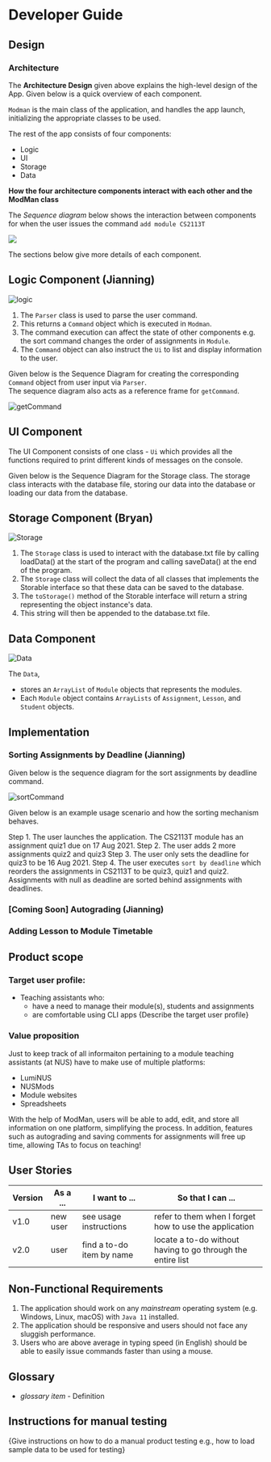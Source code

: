 # Developer Guide

## Design

### Architecture

The **Architecture Design** given above explains the high-level design of the App.
Given below is a quick overview of each component. </br>

`Modman` is the main class of the application, and handles the app launch,
initializing the appropriate classes to be used. </br>

The rest of the app consists of four components:

* Logic
* UI
* Storage
* Data

**How the four architecture components interact with each other and the ModMan class**

The *Sequence diagram* below shows the interaction between components for when the user issues the command `add module CS2113T`

![](uml/ArchitectureSequenceDiagram.png)

The sections below give more details of each component.


## Logic Component (Jianning)

![logic](uml/ParserAndCommand.png)

1. The `Parser` class is used to parse the user command.
2. This returns a `Command` object which is executed in `Modman`.
3. The command execution can affect the state of other components e.g. the sort command changes the order of assignments in `Module`.
4. The `Command` object can also instruct the `Ui` to list and display information to the user.

Given below is the Sequence Diagram for creating the corresponding `Command` object from user input via `Parser`. </br>
The sequence diagram also acts as a reference frame for `getCommand`.

![getCommand](uml/getCommand.png)

## UI Component

The UI Component consists of one class - `Ui` which provides all the functions 
required to print different kinds of messages on the console.

Given below is the Sequence Diagram for the Storage class. The storage class interacts with the database file, storing our data into the database or loading our data from the database. </br>
## Storage Component (Bryan)
![Storage](uml/StorageClassDiagram.png)

1. The `Storage` class is used to interact with the database.txt file by calling loadData() at the start of the program and calling saveData() at the end of the program.
2. The `Storage` class will collect the data of all classes that implements the Storable interface so that these data can be saved to the database.
3. The `toStorage()` method of the Storable interface will return a string representing the object instance's data. 
4. This string will then be appended to the database.txt file.

## Data Component

![Data](uml/Data.png)

The `Data`,
* stores an `ArrayList` of `Module` objects that represents the modules.
* Each `Module` object contains `ArrayLists` of `Assignment`, `Lesson`, and `Student` objects.

## Implementation


### Sorting Assignments by Deadline (Jianning)

Given below is the sequence diagram for the sort assignments by deadline command.

![sortCommand](uml/SortAssignmentByDeadlineCommand.png)

Given below is an example usage scenario and how the sorting mechanism behaves.

Step 1. The user launches the application. The CS2113T module has an assignment quiz1 due on 17 Aug 2021.
Step 2. The user adds 2 more assignments quiz2 and quiz3
Step 3. The user only sets the deadline for quiz3 to be 16 Aug 2021.
Step 4. The user executes `sort by deadline` which reorders the assignments in CS2113T to be quiz3, quiz1 and quiz2.
Assignments with null as deadline are sorted behind assignments with deadlines.

### [Coming Soon] Autograding (Jianning)


### Adding Lesson to Module Timetable



## Product scope
### Target user profile:
* Teaching assistants who: 
    * have a need to manage their module(s), students and assignments
    * are comfortable using CLI apps
{Describe the target user profile}

### Value proposition

Just to keep track of all informaiton pertaining to a module teaching assistants (at NUS) have to make use of multiple platforms:
* LumiNUS
* NUSMods 
* Module websites 
* Spreadsheets 

With the help of ModMan, users will be able to add, edit, and store all information on one platform, simplifying the process. In addition, features such as autograding and saving comments for assignments will free up time, allowing TAs to focus on teaching!



## User Stories

|Version| As a ... | I want to ... | So that I can ...|
|--------|----------|---------------|------------------|
|v1.0|new user|see usage instructions|refer to them when I forget how to use the application|
|v2.0|user|find a to-do item by name|locate a to-do without having to go through the entire list|

## Non-Functional Requirements

1. The application should work on any *mainstream* operating system (e.g. Windows, Linux, macOS) 
   with `Java 11` installed.
1. The application should be responsive and users should not face any sluggish performance.
1. Users who are above average in typing speed (in English) should be able to easily issue commands faster than using a mouse.


## Glossary

* *glossary item* - Definition

## Instructions for manual testing

{Give instructions on how to do a manual product testing e.g., how to load sample data to be used for testing}
